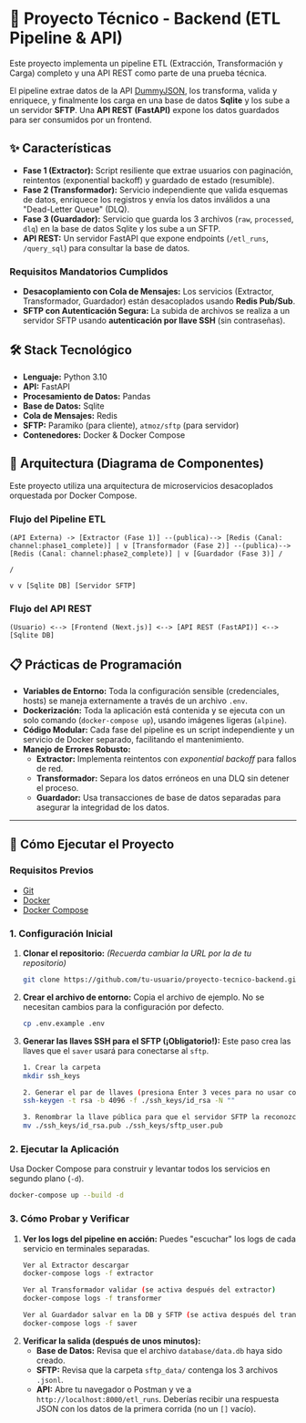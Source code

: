 # 🚀 Proyecto Técnico - Backend (ETL Pipeline & API)

Este proyecto implementa un pipeline ETL (Extracción, Transformación y Carga) completo y una API REST como parte de una prueba técnica.

El pipeline extrae datos de la API [DummyJSON](https://dummyjson.com/users), los transforma, valida y enriquece, y finalmente los carga en una base de datos **Sqlite** y los sube a un servidor **SFTP**. Una **API REST (FastAPI)** expone los datos guardados para ser consumidos por un frontend.

## ✨ Características

* **Fase 1 (Extractor):** Script resiliente que extrae usuarios con paginación, reintentos (exponential backoff) y guardado de estado (resumible).
* **Fase 2 (Transformador):** Servicio independiente que valida esquemas de datos, enriquece los registros y envía los datos inválidos a una "Dead-Letter Queue" (DLQ).
* **Fase 3 (Guardador):** Servicio que guarda los 3 archivos (`raw`, `processed`, `dlq`) en la base de datos Sqlite y los sube a un SFTP.
* **API REST:** Un servidor FastAPI que expone endpoints (`/etl_runs`, `/query_sql`) para consultar la base de datos.

### Requisitos Mandatorios Cumplidos
* **Desacoplamiento con Cola de Mensajes:** Los servicios (Extractor, Transformador, Guardador) están desacoplados usando **Redis Pub/Sub**.
* **SFTP con Autenticación Segura:** La subida de archivos se realiza a un servidor SFTP usando **autenticación por llave SSH** (sin contraseñas).

## 🛠️ Stack Tecnológico

* **Lenguaje:** Python 3.10
* **API:** FastAPI
* **Procesamiento de Datos:** Pandas
* **Base de Datos:** Sqlite
* **Cola de Mensajes:** Redis
* **SFTP:** Paramiko (para cliente), `atmoz/sftp` (para servidor)
* **Contenedores:** Docker & Docker Compose

## 📐 Arquitectura (Diagrama de Componentes)

Este proyecto utiliza una arquitectura de microservicios desacoplados orquestada por Docker Compose.

### Flujo del Pipeline ETL
```
(API Externa) -> [Extractor (Fase 1)] --(publica)--> [Redis (Canal: channel:phase1_complete)] | v [Transformador (Fase 2)] --(publica)--> [Redis (Canal: channel:phase2_complete)] | v [Guardador (Fase 3)] /

/

v v [Sqlite DB] [Servidor SFTP]
```

### Flujo del API REST
```
(Usuario) <--> [Frontend (Next.js)] <--> [API REST (FastAPI)] <--> [Sqlite DB]
```

## 📋 Prácticas de Programación

* **Variables de Entorno:** Toda la configuración sensible (credenciales, hosts) se maneja externamente a través de un archivo `.env`.
* **Dockerización:** Toda la aplicación está contenida y se ejecuta con un solo comando (`docker-compose up`), usando imágenes ligeras (`alpine`).
* **Código Modular:** Cada fase del pipeline es un script independiente y un servicio de Docker separado, facilitando el mantenimiento.
* **Manejo de Errores Robusto:**
    * **Extractor:** Implementa reintentos con *exponential backoff* para fallos de red.
    * **Transformador:** Separa los datos erróneos en una DLQ sin detener el proceso.
    * **Guardador:** Usa transacciones de base de datos separadas para asegurar la integridad de los datos.

---

## 🚀 Cómo Ejecutar el Proyecto

### Requisitos Previos

* [Git](https://git-scm.com/)
* [Docker](https://www.docker.com/)
* [Docker Compose](https://docs.docker.com/compose/)

### 1. Configuración Inicial

1.  **Clonar el repositorio:**
    *(Recuerda cambiar la URL por la de tu repositorio)*
    ```bash
    git clone https://github.com/tu-usuario/proyecto-tecnico-backend.git cd proyecto-tecnico-backend
    ```
2.  **Crear el archivo de entorno:**
    Copia el archivo de ejemplo. No se necesitan cambios para la configuración por defecto.
    ```bash
    cp .env.example .env
    ```
3.  **Generar las llaves SSH para el SFTP (¡Obligatorio!):**
    Este paso crea las llaves que el `saver` usará para conectarse al `sftp`.
    ```bash
    1. Crear la carpeta
    mkdir ssh_keys

    2. Generar el par de llaves (presiona Enter 3 veces para no usar contraseña)
    ssh-keygen -t rsa -b 4096 -f ./ssh_keys/id_rsa -N ""

    3. Renombrar la llave pública para que el servidor SFTP la reconozca
    mv ./ssh_keys/id_rsa.pub ./ssh_keys/sftp_user.pub
    ```

### 2. Ejecutar la Aplicación

Usa Docker Compose para construir y levantar todos los servicios en segundo plano (`-d`).
```bash
docker-compose up --build -d
```

### 3. Cómo Probar y Verificar

1.  **Ver los logs del pipeline en acción:**
    Puedes "escuchar" los logs de cada servicio en terminales separadas.
    ```bash
    Ver al Extractor descargar
    docker-compose logs -f extractor

    Ver al Transformador validar (se activa después del extractor)
    docker-compose logs -f transformer

    Ver al Guardador salvar en la DB y SFTP (se activa después del transformador)
    docker-compose logs -f saver
    ```
2.  **Verificar la salida (después de unos minutos):**
    * **Base de Datos:** Revisa que el archivo `database/data.db` haya sido creado.
    * **SFTP:** Revisa que la carpeta `sftp_data/` contenga los 3 archivos `.jsonl`.
    * **API:** Abre tu navegador o Postman y ve a `http://localhost:8000/etl_runs`. Deberías recibir una respuesta JSON con los datos de la primera corrida (no un `[]` vacío).